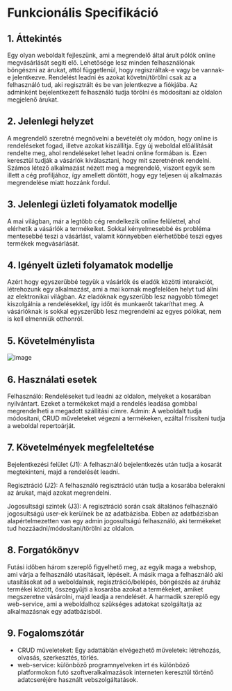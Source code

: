 # Funkcionális Specifikáció

## 1. Áttekintés
Egy olyan weboldalt fejleszünk, ami a megrendelő által árult pólók online megvásárlását segíti elő. Lehetősége lesz minden felhasználónak böngészni az árukat, attól függetlenül, hogy regiszráltak-e vagy be vannak-e jelentkezve. Rendelést leadni és azokat követni/törölni csak az a felhasználó tud, aki regisztrált és be van jelentkezve a fiókjába. Az adminként bejelentkezett felhasználó tudja törölni és módosítani az oldalon megjelenő árukat.


## 2. Jelenlegi helyzet
A megrendelő szeretné megnövelni a bevételét oly módon, hogy online is rendeléseket fogad, illetve azokat kiszállítja. Egy új weboldal előállítását rendelte meg, ahol rendeléseket lehet leadni online formában is.  Ezen keresztül tudják a vásárlók kiválasztani, hogy mit szeretnének rendelni. Számos létező alkalmazást nézett meg a megrendelő, viszont egyik sem illett a cég profiljához, így amellett döntött, hogy egy teljesen új alkalmazás megrendelése miatt hozzánk fordul.

## 3. Jelenlegi üzleti folyamatok modellje
A mai világban, már a legtöbb cég rendelkezik online felülettel, ahol elérhetik a vásárlók a termékeiket. Sokkal kényelmesebbé és probléma mentesebbé teszi a vásárlást, valamit könnyebben elérhetőbbé teszi egyes termékek megvásárlását.


## 4. Igényelt üzleti folyamatok modellje
Azért hogy egyszerűbbé tegyük a vásárlók és eladók közötti interakciót, létrehozunk egy alkalmazást, ami a mai kornak megfelelően helyt tud állni az elektronikai világban. Az eladóknak egyszerűbb lesz nagyobb tömeget kiszolgálnia a rendelésekkel, így időt és munkaerőt takaríthat meg. A vásárlóknak is sokkal egyszerűbb lesz megrendelni az egyes pólókat, nem is kell elmenniük otthonról.

## 5. Követelménylista
![image](https://user-images.githubusercontent.com/78543866/199756871-f0e8c41b-62d2-4484-974b-449ba66eb784.png)


## 6. Használati esetek
Felhasználó: Rendeléseket tud leadni az oldalon, melyeket a kosarában nyilvántart. Ezeket a termékeket majd a rendelés leadása gombbal megrendelheti a megadott szállítási címre.
Admin: A weboldalt tudja módosítani, CRUD műveleteket végezni a termékeken, ezáltal frissíteni tudja a weboldal repertoárját.

## 7. Követelmények megfeleltetése
Bejelentkezési felület (J1): A felhasználó bejelentkezés után tudja a kosarát megtekinteni, majd a rendelését leadni.

Regisztráció (J2): A felhasználó regisztráció után tudja a kosarába belerakni az árukat, majd azokat megrendelni.

Jogosultsági szintek (J3): A regisztráció során csak általános felhasználó jogosultságú user-ek kerülnek be az adatbázisba. Ebben az adatbázisban alapértelmezetten van egy admin jogosultságú felhasználó, aki termékeket tud hozzáadni/módosítani/törölni az oldalon.

## 8. Forgatókönyv
Futási időben három szereplő figyelhető meg, az egyik maga a webshop, ami várja a felhasználó utasításait, lépéseit. A másik maga a felhasználó aki utasításokat ad a weboldalnak, regisztráció/belépés, böngészés az áruház termékei között, összegyűjti a kosarába azokat a termékeket, amiket megszeretne vásárolni, majd leadja a rendelését. A harmadik szereplő egy web-service, ami a weboldalhoz szükséges adatokat szolgáltatja az alkalmazásnak egy adatbázisból.

## 9. Fogalomszótár
- CRUD műveleteket: Egy adattáblán elvégezhető műveletek: létrehozás, olvasás, szerkesztés, törlés.
- web-service: különböző programnyelveken írt és különböző platformokon futó szoftveralkalmazások interneten keresztül történő adatcseréjére használt vebszolgáltatások.
